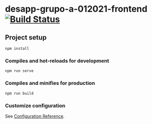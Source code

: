 # desapp-grupo-a-012021-frontend [![Build Status](https://travis-ci.com/Ger1211/desapp-grupo-a-012021-frontend.svg?branch=main)](https://travis-ci.com/Ger1211/desapp-grupo-a-012021-frontend)

## Project setup
```
npm install
```

### Compiles and hot-reloads for development
```
npm run serve
```

### Compiles and minifies for production
```
npm run build
```

### Customize configuration
See [Configuration Reference](https://cli.vuejs.org/config/).
